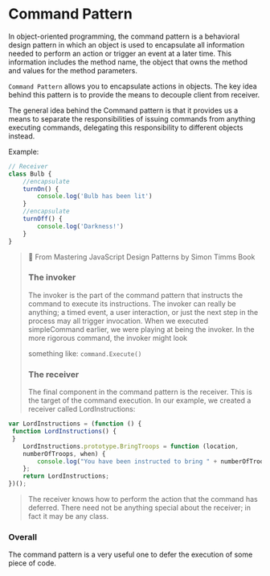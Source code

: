 # Command Pattern
In object-oriented programming, the command pattern is a behavioral design pattern in which an object is used to encapsulate all information needed to perform an action or trigger an event at a later time. This information includes the method name, the object that owns the method and values for the method parameters.

`Command Pattern` allows you to encapsulate actions in objects. The key idea behind this pattern is to provide the means to decouple client from receiver.

The general idea behind the Command pattern is that it provides us a means to separate the responsibilities of issuing commands from anything executing commands, delegating this responsibility to different objects instead.

Example:
```javascript
// Receiver
class Bulb {
    //encapsulate
    turnOn() {
        console.log('Bulb has been lit')
    }
    //encapsulate
    turnOff() {
        console.log('Darkness!')
    }
}
```
> 📜 From Mastering JavaScript Design Patterns by Simon Timms Book
>
> ### The invoker
> The invoker is the part of the command pattern that instructs the command to execute its instructions. The invoker can really be anything; a timed event, a user interaction, or just the next step in the process may all trigger invocation. When we executed simpleCommand earlier, we were playing at being the invoker. In the more rigorous command, the invoker might look 
>
>something like:
>`command.Execute()`
>
>### The receiver
>The final component in the command pattern is the receiver. This is the target of the command execution. In our example, we created a receiver called
>LordInstructions: 
```javascript
var LordInstructions = (function () {
 function LordInstructions() {
 }
    LordInstructions.prototype.BringTroops = function (location,
    numberOfTroops, when) {
        console.log("You have been instructed to bring " + numberOfTroops + " troops to " + location + " by " + when);
    };
    return LordInstructions;
})();
```
>The receiver knows how to perform the action that the command has deferred. There need not be anything special about the receiver; in fact it may be any class.

### Overall
The command pattern is a very useful one to defer the execution of some piece
of code.